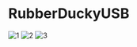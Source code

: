 # RubberDuckyUSB


![1](https://user-images.githubusercontent.com/55939719/125718702-7f79fb8d-1dcd-4f3e-9068-a27871ba060a.png)
![2](https://user-images.githubusercontent.com/55939719/125718715-edcced60-39ff-4adb-9096-4c395b28ad74.png)
![3](https://user-images.githubusercontent.com/55939719/125718721-208f8cd5-5dda-4c99-9dfd-22a653c1b64d.png)
